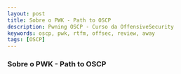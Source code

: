 ```yaml
---
layout: post
title: Sobre o PWK - Path to OSCP
description: Pwning OSCP - Curso da OffensiveSecurity
keywords: oscp, pwk, rtfm, offsec, review, away
tags: [OSCP]
---
```


### Sobre o PWK - Path to OSCP
